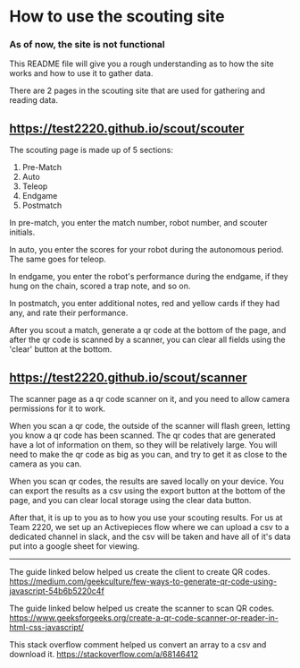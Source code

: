 # How to use the scouting site

### As of now, the site is not functional

This README file will give you a rough understanding as to how the site works and how to use it to gather data.

There are 2 pages in the scouting site that are used for gathering and reading data.

## https://test2220.github.io/scout/scouter

The scouting page is made up of 5 sections:

1. Pre-Match
2. Auto
3. Teleop
4. Endgame
5. Postmatch

In pre-match, you enter the match number, robot number, and scouter initials.

In auto, you enter the scores for your robot during the autonomous period. The same goes for teleop.

In endgame, you enter the robot's performance during the endgame, if they hung on the chain, scored a trap note, and so on.

In postmatch, you enter additional notes, red and yellow cards if they had any, and rate their performance.

After you scout a match, generate a qr code at the bottom of the page, and after the qr code is scanned by a scanner, you can clear all fields using the 'clear' button at the bottom.

## https://test2220.github.io/scout/scanner

The scanner page as a qr code scanner on it, and you need to allow camera permissions for it to work.

When you scan a qr code, the outside of the scanner will flash green, letting you know a qr code has been scanned. The qr codes that are generated have a lot of information on them, so they will be relatively large. You will need to make the qr code as big as you can, and try to get it as close to the camera as you can. 

When you scan qr codes, the results are saved locally on your device. You can export the results as a csv using the export button at the bottom of the page, and you can clear local storage using the clear data button. 

After that, it is up to you as to how you use your scouting results. For us at Team 2220, we set up an Activepieces flow where we can upload a csv to a dedicated channel in slack, and the csv will be taken and have all of it's data put into a google sheet for viewing.

---
The guide linked below helped us create the client to create QR codes.
https://medium.com/geekculture/few-ways-to-generate-qr-code-using-javascript-54b6b5220c4f

The guide linked below helped us create the scanner to scan QR codes.
https://www.geeksforgeeks.org/create-a-qr-code-scanner-or-reader-in-html-css-javascript/

This stack overflow comment helped us convert an array to a csv and download it.
https://stackoverflow.com/a/68146412

